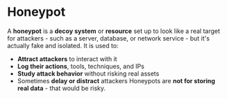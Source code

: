# Honeypot
A **honeypot** is a **decoy system** or **resource** set up to look like a real target for attackers - such as a server, database, or network service - but it's actually fake and isolated. It is used to:
 - **Attract attackers** to interact with it
 - **Log their actions**, tools, techniques, and IPs
 - **Study attack behavior** without risking real assets
 - Sometimes **delay or distract** attackers
Honeypots are **not for storing real data** - that would be risky.

